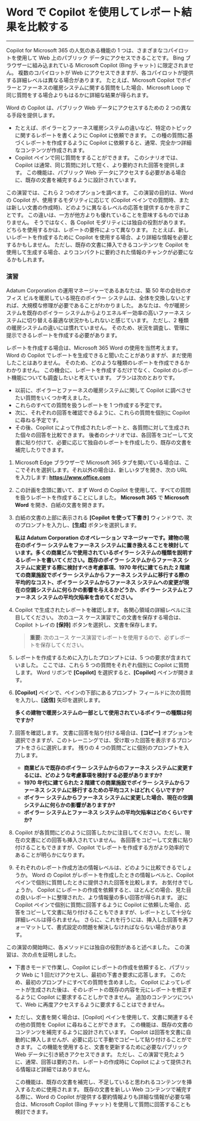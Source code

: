 # Word で Copilot を使用してレポート結果を比較する
---
Copilot for Microsoft 365 の人気のある機能の 1 つは、さまざまなコパイロットを使用して Web 上のパブリック データにアクセスできることです。 Bing ブラウザーに組み込まれている Microsoft Copilot (Bing チャット) に限定されません。 複数のコパイロットが Web にアクセスできますが、各コパイロットが提供する詳細レベルは異なる場合があります。 たとえば、Microsoft Copilot でボイラーとファーネスの暖房システムに関する質問をした場合、Microsoft Loop で同じ質問をする場合よりもはるかに詳細な結果が得られます。

Word の Copilot は、パブリック Web データにアクセスするための 2 つの異なる手段を提供します。

 -  たとえば、ボイラーとファーネス暖房システムの違いなど、特定のトピックに関するレポートを書くように Copilot に依頼できます。 この種の質問に基づくレポートを作成するように Copilot に依頼すると、通常、完全かつ詳細なコンテンツが作成されます。
 -  Copilot ペインで同じ質問をすることができます。 このシナリオでは、Copilot は通常、同じ質問に対して短く、より要約された回答を提供します。 この機能は、パブリック Web データにアクセスする必要がある場合に、既存の文書を補完するように設計されています。

この演習では、これら 2 つのオプションを調べます。 この演習の目的は、Word の Copilot が、使用するモダリティに応じて (Copilot ペインでの質問時、または新しい文書の作成時)、どのように異なるレベルの応答を提供するかを示すことです。 この違いは、一方が他方よりも優れていることを意味するものではありません。 そうではなく、各 Copilot モダリティには独自の役割があります。 どちらを使用するかは、レポートの要件によって異なります。 たとえば、新しいレポートを作成するために Copilot を使用する場合、より詳細な情報を必要とするかもしません。 ただし、既存の文書に挿入できるコンテンツを Copilot を使用して生成する場合、よりコンパクトに要約された情報のチャンクが必要になるかもしれます。

### 演習

Adatum Corporation の運用マネージャーであるあなたは、築 50 年の会社のオフィス ビルを暖房している現在のボイラー システムは、全体を交換しないとすれば、大規模な修理が必要であることがわかりました。 あなたは、今が暖房システムを既存のボイラー システムからよりエネルギー効率の高いファーネス システムに切り替える最適な状況かもしれないと感じています。 ただし、2 種類の暖房システムの違いには慣れていません。 そのため、状況を調査し、管理に提示できるレポートを作成する必要があります。

レポートを作成する場合は、Microsoft 365 Word の使用を当然考えます。 Word の Copilot でレポートを生成できると聞いたことがありますが、まだ使用したことはありません。 そのため、どのような種類のレポートを作成できるかわかりません。 この機会に、レポートを作成するだけでなく、Copilot のレポート機能についても調査したいと考えています。 プランは次のとおりです。

 -  以前に、ボイラーとファーネスの暖房システムに関して Copilot に調べさせたい質問をいくつか考えました。
 -  これらのすべての質問を扱うレポートを 1 つ作成する予定です。
 -  次に、それぞれの回答を確認できるように、これらの質問を個別に Copilot に尋ねる予定です。
 -  その後、Copilot によって作成されたレポートと、各質問に対して生成された個々の回答を比較できます。 後者のシナリオでは、各回答をコピーして文書に貼り付けて、必要に応じて独自のレポートを作成したり、既存の文書を補完したりできます。

1.  Microsoft Edge ブラウザーで Microsoft 365 タブを開いている場合は、ここでそれを選択します。それ以外の場合は、新しいタブを開き、次の URL を入力します: **https://www.office.com**
2.  この計画を念頭に置いて、まず Word の Copilot を使用して、すべての質問を扱うレポートを作成することにしました。 **Microsoft 365** で **Microsoft Word** を開き、白紙の文書を開きます。
3.  白紙の文書の上部に表示される **[Copilot を使って下書き]** ウィンドウで、次のプロンプトを入力し、**[生成]** ボタンを選択します。
    
    **私は Adatum Corporation のオペレーション マネージャーです。建物の現在のボイラー システムをファーネス システムに置き換えることを検討しています。多くの商業ビルで使用されているボイラー システムの種類を説明するレポートを書いてください。既存のボイラー システムからファーネス システムに変更する際に検討すべき考慮事項、1970 年代に建てられた 2 階建ての商業施設でボイラー システムからファーネス システムに移行する際の平均的なコスト、ボイラー システムからファーネス システムへの変更が現在の空調システムに何らかの影響を与えるかどうか、ボイラー システムとファーネス システムの平均欠陥率を含めてください。**
4.  Copilot で生成されたレポートを確認します。 各関心領域の詳細レベルに注目してください。 次のユース ケース演習でこの文書を保存する場合は、Copilot トレイの **[保持]** ボタンを選択し、文書を保存します。
    
    > **重要:** 次のユース ケース演習でレポートを使用するので、必ずレポートを保存してください。
5.  レポートを作成するために入力したプロンプトには、5 つの要求が含まれていました。 ここでは、これら 5 つの質問をそれぞれ個別に Copilot に質問します。 Word リボンで **[Copilot]** を選択すると、**[Copilot]** ペインが開きます。
6.  **[Copilot]** ペインで、ペインの下部にあるプロンプト フィールドに次の質問を入力し、**[送信]** 矢印を選択します。
    
    **多くの建物で暖房システムの一部として使用されているボイラーの種類は何ですか?**
7.  回答を確認します。 文書に回答を貼り付ける場合は、**[コピー]** オプションを選択できますが、このトレーニングでは、受け取った回答を表示するプロンプトをさらに選択します。 残りの 4 つの質問ごとに個別のプロンプトを入力します。
     -  **商業ビルで既存のボイラー システムからのファーネス システムに変更するには、どのような考慮事項を検討する必要がありますか?**
     -  **1970 年代に建てられた 2 階建ての商業施設でボイラー システムからファーネス システムに移行するための平均コストはどれくらいですか?**
     -  **ボイラー システムからファーネス システムに変更した場合、現在の空調システムに何らかの影響がありますか?**
     -  **ボイラー システムとファーネス システムの平均欠陥率はどのくらいですか?**
8.  Copilot が各質問にどのように回答したかに注目してください。ただし、現在の文書にどの回答も挿入されていません。 各回答をコピーして文書に貼り付けることもできますが、Copilot でレポートを作成する方がより効率的であることが明らかになります。
9.  それぞれのレポート作成方法の情報レベルは、どのように比較できるでしょうか。 Word の Copilot がレポートを作成したときの情報レベルと、Copilot ペインで個別に質問したときに提供された回答を比較します。 お気付きでしょうか。 Copilot にレポートの作成を依頼すると、ほとんどの場合、見た目の良いレポートに整理された、より情報量の多い回答が得られます。 逆に Copilot ペインで個別に質問に回答するように Copilot に依頼した場合、応答をコピーして文書に貼り付けることもできますが、レポートとして十分な詳細レベルは得られません。 さらに、これを行うには、挿入した回答を再フォーマットして、書式設定の問題を解決しなければならない場合があります。

この演習の開始時に、各メソッドには独自の役割があると述べました。 この演習は、次の点を証明しました。

 -  下書きモードで作業し、Copilot にレポートの作成を依頼すると、パブリック Web に 1 回だけアクセスし、最初の下書き要求に応答します。 このため、最初のプロンプトにすべての質問を含めました。 Copilot によってレポートが生成された後は、そのレポートの既存の内容を元にレポートを修正するように Copilot に要求することしかできません。 追加のコンテンツについて、Web に再度アクセスするように要求することはできません。
 -  ただし、文書を開く場合は、[Copilot] ペインを使用して、文書に関連するその他の質問を Copilot に尋ねることができます。 この機能は、既存の文書のコンテンツを補完するように設計されています。 Copilot は回答を文書に自動的に挿入しませんが、必要に応じて手動でコピーして貼り付けることができます。 この機能を使用すると、文書を更新するために必要なパブリック Web データに引き続きアクセスできます。 ただし、この演習で見たように、通常、回答は要約され、レポートの作成時に Copilot によって提供される情報ほど詳細ではありません。
    
    この機能は、既存の文書を補完し、不足していると思われるコンテンツを挿入するために使用されます。 既存の文書を新しい Web コンテンツで補完する際に、Word の Copilot が提供する要約情報よりも詳細な情報が必要な場合は、Microsoft Copilot (Bing チャット) を使用して質問に回答することも検討できます。
